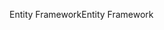 <span data-ttu-id="fe0f8-101">Entity Framework</span><span class="sxs-lookup"><span data-stu-id="fe0f8-101">Entity Framework</span></span>